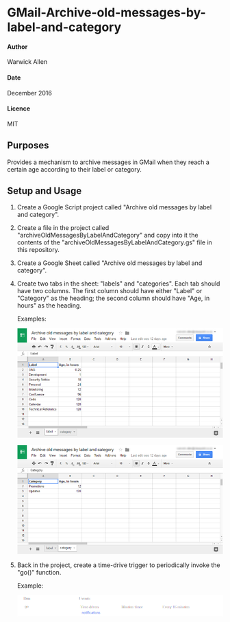 # GMail-Archive-old-messages-by-label-and-category

#### Author

Warwick Allen

#### Date

December 2016

#### Licence

MIT


## Purposes

Provides a mechanism to archive messages in GMail when they reach a
certain age according to their label or category.


## Setup and Usage

1. Create a Google Script project called "Archive old messages by label
   and category".

1. Create a file in the project called
   "archiveOldMessagesByLabelAndCategory" and copy into it the contents
   of the "archiveOldMessagesByLabelAndCategory.gs" file in this
   repository.

1. Create a Google Sheet called "Archive old messages by label and
   category".

1. Create two tabs in the sheet: "labels" and "categories".  Each tab
   should have two columns. The first column should have either "Label"
   or "Category" as the heading; the second column should have "Age, in
   hours" as the heading.

   Examples:

   ![Google Sheet "Archive old messages by label and category", "label" tab](example-images/label-tab.png)

   ![Google Sheet "Archive old messages by label and category", "category" tab](example-images/category-tab.png)

1. Back in the project, create a time-drive trigger to periodically
   invoke the "go()" function.

   Example:

   ![project trigger](example-images/project-trigger.png)
